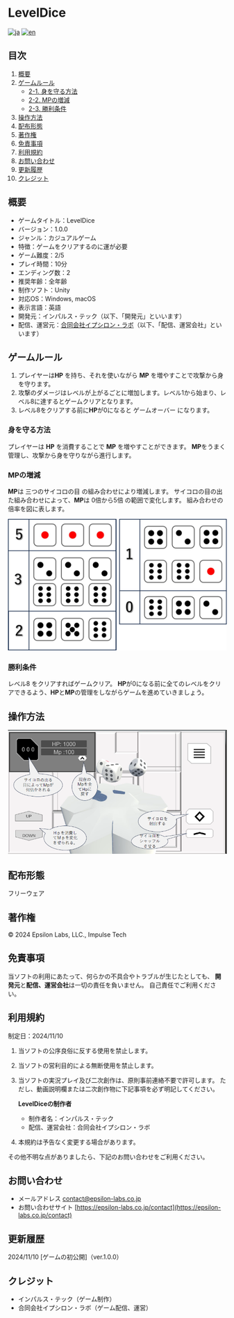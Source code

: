 ﻿# LevelDice

[![ja](https://img.shields.io/badge/lang-ja-blue.svg)](https://github.com/epsilon-labs-llc/LevelDice/blob/main/README.md) [![en](https://img.shields.io/badge/lang-en-red.svg)](https://github.com/epsilon-labs-llc/LevelDice/blob/main/README.en.md)

## 目次
1. [概要](#概要)
2. [ゲームルール](#ゲームルール)
   - [2-1. 身を守る方法](#身を守る方法)
   - [2-2. MPの増減](#MPの増減)
   - [2-3. 勝利条件](#勝利条件)
4. [操作方法](#操作方法)
5. [配布形態](#配布形態)
6. [著作権](#著作権)
7. [免責事項](#免責事項)
8. [利用規約](#利用規約)
9. [お問い合わせ](#お問い合わせ)
10. [更新履歴](#更新履歴)
11. [クレジット](#クレジット) 

## 概要
- ゲームタイトル：LevelDice
- バージョン：1.0.0
- ジャンル：カジュアルゲーム
- 特徴：ゲームをクリアするのに運が必要
- ゲーム難度：2/5
- プレイ時間：10分
- エンディング数：2
- 推奨年齢：全年齢
- 制作ソフト：Unity
- 対応OS：Windows, macOS
- 表示言語：英語
- 開発元：インパルス・テック（以下、「開発元」といいます）
- 配信、運営元：[合同会社イプシロン・ラボ](https://epsilon-labs.co.jp/)（以下、「配信、運営会社」といいます）

## ゲームルール
1. プレイヤーは**HP** を持ち、それを使いながら **MP** を増やすことで攻撃から身を守ります。 
2. 攻撃のダメージはレベルが上がるごとに増加します。レベル1から始まり、レベル8に達するとゲームクリアとなります。 
3. レベル8をクリアする前に**HP**が0になると ゲームオーバー になります。 

### 身を守る方法 
プレイヤーは **HP** を消費することで **MP** を増やすことができます。 
**MP**をうまく管理し、攻撃から身を守りながら進行します。

### MPの増減
**MP**は 三つのサイコロの目 の組み合わせにより増減します。 
サイコロの目の出た組み合わせによって、**MP**は 0倍から5倍 の範囲で変化します。 
組み合わせの倍率を図に表します。
 
![サイコロの倍率表](img/倍率表.jpg)

### 勝利条件 
レベル8 をクリアすればゲームクリア。 
 **HP**が0になる前に全てのレベルをクリアできるよう、**HP**と**MP**の管理をしながらゲームを進めていきましょう。
 
## 操作方法
 
![操作方法](img/操作方法.png)

## 配布形態
フリーウェア

## 著作権
© 2024 Epsilon Labs, LLC., Impulse Tech
 
## 免責事項
当ソフトの利用にあたって、何らかの不具合やトラブルが生じたとしても、
**開発元**と**配信、運営会社**は一切の責任を負いません。
自己責任でご利用ください。

## 利用規約
制定日：2024/11/10

1. 当ソフトの公序良俗に反する使用を禁止します。
2. 当ソフトの営利目的による無断使用を禁止します。
3. 当ソフトの実況プレイ及び二次創作は、原則事前連絡不要で許可します。
ただし、動画説明欄または二次創作物に下記事項を必ず明記してください。

	**LevelDiceの制作者**
	- 制作者名：インパルス・テック
	- 配信、運営会社：合同会社イプシロン・ラボ
4. 本規約は予告なく変更する場合があります。

その他不明な点がありましたら、下記のお問い合わせをご利用ください。

## お問い合わせ
- メールアドレス
[contact@epsilon-labs.co.jp](mailto:contact@epsilon-labs.co.jp)
- お問い合わせサイト
[https://epsilon-labs.co.jp/contact](https://epsilon-labs.co.jp/contact)

## 更新履歴
2024/11/10 [ゲームの初公開]（ver.1.0.0）

## クレジット
- インパルス・テック（ゲーム制作）
- 合同会社イプシロン・ラボ（ゲーム配信、運営）


